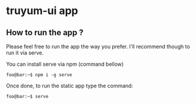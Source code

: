# truyum-ui app

## How to run the app ?
Please feel free to run the app the way you prefer. 
I'll recommend though to run it via serve. 

You can install serve via npm (command bellow)

```console
foo@bar:~$ npm i -g serve
```

Once done, to run the static app type the command:
```console
foo@bar:~$ serve
```

